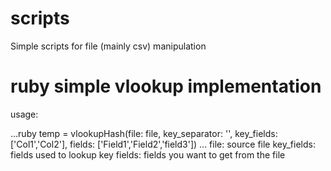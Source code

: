 # scripts
Simple scripts for file (mainly csv) manipulation

# ruby simple vlookup implementation

usage:

...ruby
temp = vlookupHash(file: file, key_separator: '', key_fields: ['Col1','Col2'], fields: ['Field1','Field2','field3'])
...
file: source file
key_fields: fields used to lookup key
fields: fields you want to get from the file
